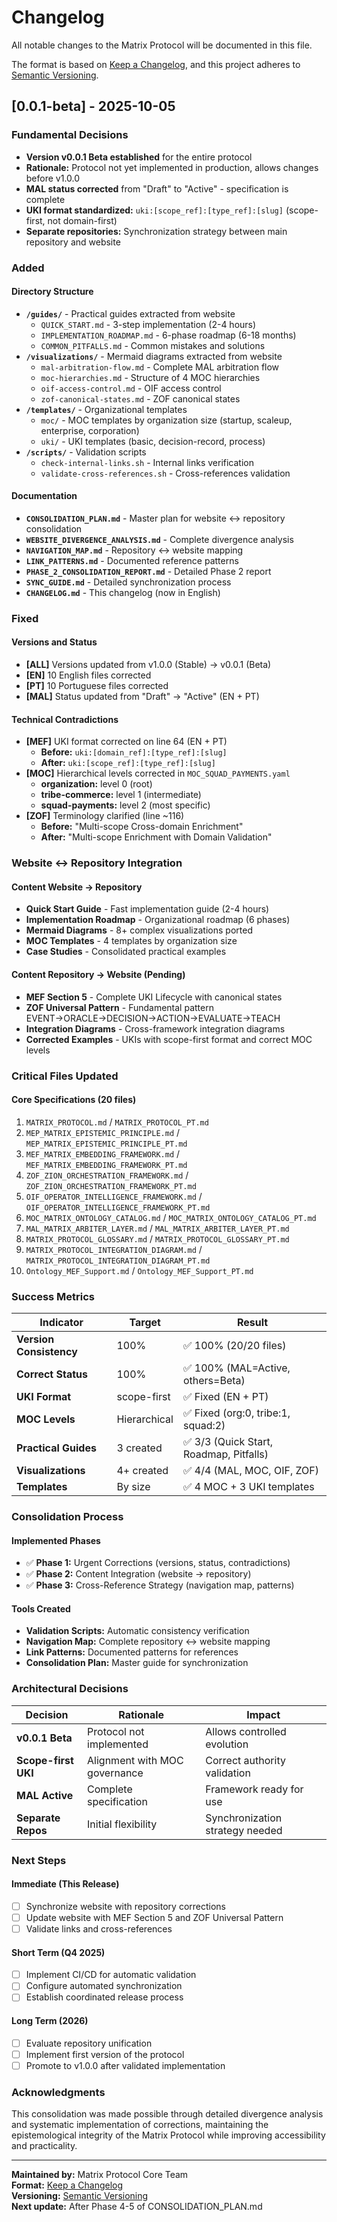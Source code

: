 # Changelog

All notable changes to the Matrix Protocol will be documented in this file.

The format is based on [Keep a Changelog](https://keepachangelog.com/en/1.0.0/),
and this project adheres to [Semantic Versioning](https://semver.org/spec/v2.0.0.html).

## [0.0.1-beta] - 2025-10-05

### Fundamental Decisions

- **Version v0.0.1 Beta established** for the entire protocol
- **Rationale:** Protocol not yet implemented in production, allows changes before v1.0.0
- **MAL status corrected** from "Draft" to "Active" - specification is complete
- **UKI format standardized:** `uki:[scope_ref]:[type_ref]:[slug]` (scope-first, not domain-first)
- **Separate repositories:** Synchronization strategy between main repository and website

### Added

#### Directory Structure
- **`/guides/`** - Practical guides extracted from website
  - `QUICK_START.md` - 3-step implementation (2-4 hours)
  - `IMPLEMENTATION_ROADMAP.md` - 6-phase roadmap (6-18 months)
  - `COMMON_PITFALLS.md` - Common mistakes and solutions
- **`/visualizations/`** - Mermaid diagrams extracted from website
  - `mal-arbitration-flow.md` - Complete MAL arbitration flow
  - `moc-hierarchies.md` - Structure of 4 MOC hierarchies
  - `oif-access-control.md` - OIF access control
  - `zof-canonical-states.md` - ZOF canonical states
- **`/templates/`** - Organizational templates
  - `moc/` - MOC templates by organization size (startup, scaleup, enterprise, corporation)
  - `uki/` - UKI templates (basic, decision-record, process)
- **`/scripts/`** - Validation scripts
  - `check-internal-links.sh` - Internal links verification
  - `validate-cross-references.sh` - Cross-references validation

#### Documentation
- **`CONSOLIDATION_PLAN.md`** - Master plan for website ↔ repository consolidation
- **`WEBSITE_DIVERGENCE_ANALYSIS.md`** - Complete divergence analysis
- **`NAVIGATION_MAP.md`** - Repository ↔ website mapping
- **`LINK_PATTERNS.md`** - Documented reference patterns
- **`PHASE_2_CONSOLIDATION_REPORT.md`** - Detailed Phase 2 report
- **`SYNC_GUIDE.md`** - Detailed synchronization process
- **`CHANGELOG.md`** - This changelog (now in English)

### Fixed

#### Versions and Status
- **[ALL]** Versions updated from v1.0.0 (Stable) → v0.0.1 (Beta)
- **[EN]** 10 English files corrected
- **[PT]** 10 Portuguese files corrected
- **[MAL]** Status updated from "Draft" → "Active" (EN + PT)

#### Technical Contradictions
- **[MEF]** UKI format corrected on line 64 (EN + PT)
  - **Before:** `uki:[domain_ref]:[type_ref]:[slug]`
  - **After:** `uki:[scope_ref]:[type_ref]:[slug]`
- **[MOC]** Hierarchical levels corrected in `MOC_SQUAD_PAYMENTS.yaml`
  - **organization:** level 0 (root)
  - **tribe-commerce:** level 1 (intermediate)
  - **squad-payments:** level 2 (most specific)
- **[ZOF]** Terminology clarified (line ~116)
  - **Before:** "Multi-scope Cross-domain Enrichment"
  - **After:** "Multi-scope Enrichment with Domain Validation"

### Website ↔ Repository Integration

#### Content Website → Repository
- **Quick Start Guide** - Fast implementation guide (2-4 hours)
- **Implementation Roadmap** - Organizational roadmap (6 phases)
- **Mermaid Diagrams** - 8+ complex visualizations ported
- **MOC Templates** - 4 templates by organization size
- **Case Studies** - Consolidated practical examples

#### Content Repository → Website (Pending)
- **MEF Section 5** - Complete UKI Lifecycle with canonical states
- **ZOF Universal Pattern** - Fundamental pattern EVENT→ORACLE→DECISION→ACTION→EVALUATE→TEACH
- **Integration Diagrams** - Cross-framework integration diagrams
- **Corrected Examples** - UKIs with scope-first format and correct MOC levels

### Critical Files Updated

#### Core Specifications (20 files)
1. `MATRIX_PROTOCOL.md` / `MATRIX_PROTOCOL_PT.md`
2. `MEP_MATRIX_EPISTEMIC_PRINCIPLE.md` / `MEP_MATRIX_EPISTEMIC_PRINCIPLE_PT.md`
3. `MEF_MATRIX_EMBEDDING_FRAMEWORK.md` / `MEF_MATRIX_EMBEDDING_FRAMEWORK_PT.md`
4. `ZOF_ZION_ORCHESTRATION_FRAMEWORK.md` / `ZOF_ZION_ORCHESTRATION_FRAMEWORK_PT.md`
5. `OIF_OPERATOR_INTELLIGENCE_FRAMEWORK.md` / `OIF_OPERATOR_INTELLIGENCE_FRAMEWORK_PT.md`
6. `MOC_MATRIX_ONTOLOGY_CATALOG.md` / `MOC_MATRIX_ONTOLOGY_CATALOG_PT.md`
7. `MAL_MATRIX_ARBITER_LAYER.md` / `MAL_MATRIX_ARBITER_LAYER_PT.md`
8. `MATRIX_PROTOCOL_GLOSSARY.md` / `MATRIX_PROTOCOL_GLOSSARY_PT.md`
9. `MATRIX_PROTOCOL_INTEGRATION_DIAGRAM.md` / `MATRIX_PROTOCOL_INTEGRATION_DIAGRAM_PT.md`
10. `Ontology_MEF_Support.md` / `Ontology_MEF_Support_PT.md`

### Success Metrics

| Indicator | Target | Result |
|-----------|--------|--------|
| **Version Consistency** | 100% | ✅ 100% (20/20 files) |
| **Correct Status** | 100% | ✅ 100% (MAL=Active, others=Beta) |
| **UKI Format** | scope-first | ✅ Fixed (EN + PT) |
| **MOC Levels** | Hierarchical | ✅ Fixed (org:0, tribe:1, squad:2) |
| **Practical Guides** | 3 created | ✅ 3/3 (Quick Start, Roadmap, Pitfalls) |
| **Visualizations** | 4+ created | ✅ 4/4 (MAL, MOC, OIF, ZOF) |
| **Templates** | By size | ✅ 4 MOC + 3 UKI templates |

### Consolidation Process

#### Implemented Phases
- ✅ **Phase 1:** Urgent Corrections (versions, status, contradictions)
- ✅ **Phase 2:** Content Integration (website → repository)
- ✅ **Phase 3:** Cross-Reference Strategy (navigation map, patterns)

#### Tools Created
- **Validation Scripts:** Automatic consistency verification
- **Navigation Map:** Complete repository ↔ website mapping
- **Link Patterns:** Documented patterns for references
- **Consolidation Plan:** Master guide for synchronization

### Architectural Decisions

| Decision | Rationale | Impact |
|----------|-----------|--------|
| **v0.0.1 Beta** | Protocol not implemented | Allows controlled evolution |
| **Scope-first UKI** | Alignment with MOC governance | Correct authority validation |
| **MAL Active** | Complete specification | Framework ready for use |
| **Separate Repos** | Initial flexibility | Synchronization strategy needed |

### Next Steps

#### Immediate (This Release)
- [ ] Synchronize website with repository corrections
- [ ] Update website with MEF Section 5 and ZOF Universal Pattern
- [ ] Validate links and cross-references

#### Short Term (Q4 2025)
- [ ] Implement CI/CD for automatic validation
- [ ] Configure automated synchronization
- [ ] Establish coordinated release process

#### Long Term (2026)
- [ ] Evaluate repository unification
- [ ] Implement first version of the protocol
- [ ] Promote to v1.0.0 after validated implementation

### Acknowledgments

This consolidation was made possible through detailed divergence analysis and systematic implementation of corrections, maintaining the epistemological integrity of the Matrix Protocol while improving accessibility and practicality.

---

**Maintained by:** Matrix Protocol Core Team  
**Format:** [Keep a Changelog](https://keepachangelog.com/)  
**Versioning:** [Semantic Versioning](https://semver.org/)  
**Next update:** After Phase 4-5 of CONSOLIDATION_PLAN.md